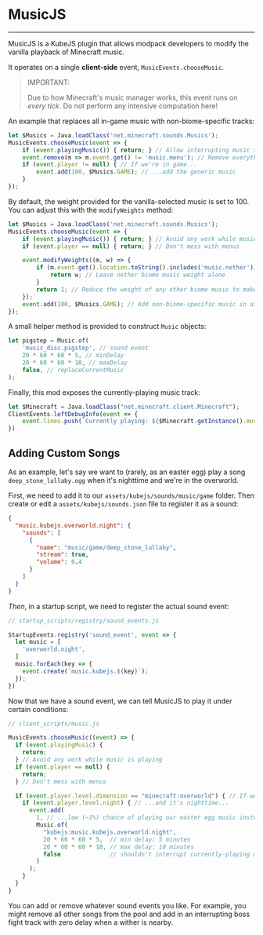 # MusicJS

----
MusicJS is a KubeJS plugin that allows modpack developers to modify the vanilla playback of Minecraft music.

It operates on a single **client-side** event, `MusicEvents.chooseMusic`.

> IMPORTANT:
> 
> Due to how Minecraft's music manager works, this event runs on *every tick*.
> Do not perform any intensive computation here!

An example that replaces all in-game music with non-biome-specific tracks:

```js
let $Musics = Java.loadClass('net.minecraft.sounds.Musics');
MusicEvents.chooseMusic(event => {
    if (event.playingMusic()) { return; } // Allow interrupting music to go through
    event.remove(m => m.event.get() != 'music.menu'); // Remove everything other than the menu music
    if (event.player != null) { // If we're in game...
        event.add(100, $Musics.GAME); // ...add the generic music
    }
});
```

By default, the weight provided for the vanilla-selected music is set to 100. You can adjust this with the `modifyWeights` method:

```js
let $Musics = Java.loadClass('net.minecraft.sounds.Musics');
MusicEvents.chooseMusic(event => {
    if (event.playingMusic()) { return; } // Avoid any work while music is playing
    if (event.player == null) { return; } // Don't mess with menus

    event.modifyWeights((m, w) => {
        if (m.event.get().location.toString().includes('music.nether')) {
            return w; // Leave nether biome music weight alone
        }
        return 1; // Reduce the weight of any other biome music to make it rare
    });
    event.add(100, $Musics.GAME); // Add non-biome-specific music in at a high weight
});
```

A small helper method is provided to construct `Music` objects:

```js
let pigstep = Music.of(
    'music_disc.pigstep', // sound event
    20 * 60 * 60 * 5, // minDelay
    20 * 60 * 60 * 10, // maxDelay
    false, // replaceCurrentMusic
);
```

Finally, this mod exposes the currently-playing music track:

```js
let $Minecraft = Java.loadClass("net.minecraft.client.Minecraft");
ClientEvents.leftDebugInfo(event => {
    event.lines.push(`Currently playing: ${$Minecraft.getInstance().musicManager.musicjs$getCurrentMusic()?.location ?? "[nothing]"}`)
})
```

## Adding Custom Songs

As an example, let's say we want to (rarely, as an easter egg) play a song `deep_stone_lullaby.ogg` when it's nighttime and we're in the overworld.

First, we need to add it to our `assets/kubejs/sounds/music/game` folder. Then create or edit a `assets/kubejs/sounds.json` file
to register it as a sound:

```json
{
  "music.kubejs.overworld.night": {
    "sounds": [
      {
        "name": "music/game/deep_stone_lullaby",
        "stream": true,
        "volume": 0.4
      }
    ]
  }
}
```

*Then*, in a startup script, we need to register the actual sound event:

```js
// startup_scripts/registry/sound_events.js

StartupEvents.registry('sound_event', event => {
  let music = [
    'overworld.night',
  ]
  music.forEach(key => {
    event.create(`music.kubejs.${key}`);
  });
})
```

Now that we have a sound event, we can tell MusicJS to play it under certain conditions:

```js
// client_scripts/music.js

MusicEvents.chooseMusic((event) => {
  if (event.playingMusic) {
    return;
  } // Avoid any work while music is playing
  if (event.player == null) {
    return;
  } // Don't mess with menus

  if (event.player.level.dimension == "minecraft:overworld") { // If we're in the overworld...
    if (event.player.level.night) { // ...and it's nighttime...
      event.add(
        1, // ...low (~1%) chance of playing our easter egg music instead of vanilla music.
        Music.of(
          "kubejs:music.kubejs.overworld.night",
          20 * 60 * 60 * 5,  // min delay: 5 minutes
          20 * 60 * 60 * 10, // max delay: 10 minutes
          false              // shouldn't interrupt currently-playing music
        )
      );
    }
  }
}
```

You can add or remove whatever sound events you like. For example, you might remove all other songs
from the pool and add in an interrupting boss fight track with zero delay when a wither is nearby.